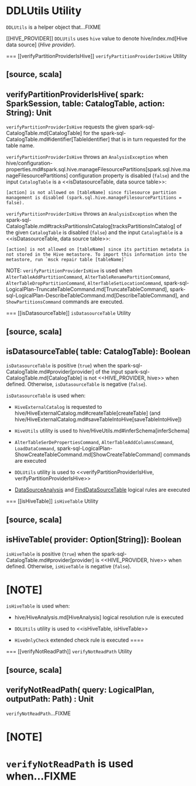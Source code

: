 # DDLUtils Utility

`DDLUtils` is a helper object that...FIXME

[[HIVE_PROVIDER]]
`DDLUtils` uses `hive` value to denote hive/index.md[Hive data source] (_Hive provider_).

=== [[verifyPartitionProviderIsHive]] `verifyPartitionProviderIsHive` Utility

[source, scala]
----
verifyPartitionProviderIsHive(
  spark: SparkSession,
  table: CatalogTable,
  action: String): Unit
----

`verifyPartitionProviderIsHive` requests the given spark-sql-CatalogTable.md[CatalogTable] for the spark-sql-CatalogTable.md#identifier[TableIdentifier] that is in turn requested for the table name.

`verifyPartitionProviderIsHive` throws an `AnalysisException` when hive/configuration-properties.md#spark.sql.hive.manageFilesourcePartitions[spark.sql.hive.manageFilesourcePartitions] configuration property is disabled (`false`) and the input `CatalogTable` is a <<isDatasourceTable, data source table>>:

```
[action] is not allowed on [tableName] since filesource partition management is disabled (spark.sql.hive.manageFilesourcePartitions = false).
```

`verifyPartitionProviderIsHive` throws an `AnalysisException` when the spark-sql-CatalogTable.md#tracksPartitionsInCatalog[tracksPartitionsInCatalog] of the given `CatalogTable` is disabled (`false`) and the input `CatalogTable` is a <<isDatasourceTable, data source table>>:

```
[action] is not allowed on [tableName] since its partition metadata is not stored in the Hive metastore. To import this information into the metastore, run `msck repair table [tableName]`
```

NOTE: `verifyPartitionProviderIsHive` is used when `AlterTableAddPartitionCommand`, `AlterTableRenamePartitionCommand`, `AlterTableDropPartitionCommand`, `AlterTableSetLocationCommand`, spark-sql-LogicalPlan-TruncateTableCommand.md[TruncateTableCommand], spark-sql-LogicalPlan-DescribeTableCommand.md[DescribeTableCommand], and `ShowPartitionsCommand` commands are executed.

=== [[isDatasourceTable]] `isDatasourceTable` Utility

[source, scala]
----
isDatasourceTable(
  table: CatalogTable): Boolean
----

`isDatasourceTable` is positive (`true`) when the spark-sql-CatalogTable.md#provider[provider] of the input spark-sql-CatalogTable.md[CatalogTable] is not <<HIVE_PROVIDER, hive>> when defined. Otherwise, `isDatasourceTable` is negative (`false`).

`isDatasourceTable` is used when:

* `HiveExternalCatalog` is requested to hive/HiveExternalCatalog.md#createTable[createTable] (and hive/HiveExternalCatalog.md#saveTableIntoHive[saveTableIntoHive])

* `HiveUtils` utility is used to hive/HiveUtils.md#inferSchema[inferSchema]

* `AlterTableSerDePropertiesCommand`, `AlterTableAddColumnsCommand`, `LoadDataCommand`, spark-sql-LogicalPlan-ShowCreateTableCommand.md[ShowCreateTableCommand] commands are executed

* `DDLUtils` utility is used to <<verifyPartitionProviderIsHive, verifyPartitionProviderIsHive>>

* [DataSourceAnalysis](logical-analysis-rules/DataSourceAnalysis.md) and [FindDataSourceTable](logical-analysis-rules/FindDataSourceTable.md) logical rules are executed

=== [[isHiveTable]] `isHiveTable` Utility

[source, scala]
----
isHiveTable(
  provider: Option[String]): Boolean
----

`isHiveTable` is positive (`true`) when the spark-sql-CatalogTable.md#provider[provider] is <<HIVE_PROVIDER, hive>> when defined. Otherwise, `isHiveTable` is negative (`false`).

[NOTE]
====
`isHiveTable` is used when:

* hive/HiveAnalysis.md[HiveAnalysis] logical resolution rule is executed

* `DDLUtils` utility is used to <<isHiveTable, isHiveTable>>

* `HiveOnlyCheck` extended check rule is executed
====

=== [[verifyNotReadPath]] `verifyNotReadPath` Utility

[source, scala]
----
verifyNotReadPath(
  query: LogicalPlan,
  outputPath: Path) : Unit
----

`verifyNotReadPath`...FIXME

[NOTE]
====
`verifyNotReadPath` is used when...FIXME
====
